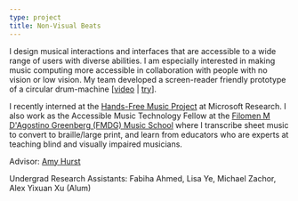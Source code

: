 ```yaml
---
type: project
title: Non-Visual Beats
---
```

I design musical interactions and interfaces that are accessible to a wide range of users with diverse abilities. I am especially interested in making music computing more accessible in collaboration with people with no vision or low vision. My team developed a screen-reader friendly prototype of a circular drum-machine [[video](https://youtu.be/mXTWnIrAsNQ) | [try](https://nyumusedlab.github.io/Accessible-Groove-Pizza/)].

I recently interned at the [Hands-Free Music Project](https://www.microsoft.com/en-us/research/project/microsoft-hands-free-music/) at Microsoft Research. I also work as the Accessible Music Technology Fellow at the [Filomen M D'Agostino Greenberg (FMDG) Music School](https://fmdgmusicschool.org) where I transcribe sheet music to convert to braille/large print, and learn from educators who are experts at teaching blind and visually impaired musicians.

Advisor: [Amy Hurst](https://amyhurst.com)

Undergrad Research Assistants: Fabiha Ahmed, Lisa Ye, Michael Zachor, Alex Yixuan Xu (Alum)
